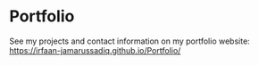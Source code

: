 # Portfolio

See my projects and contact information on my portfolio website: https://irfaan-jamarussadiq.github.io/Portfolio/
